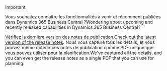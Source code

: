 > [!IMPORTANT]
>
> <span data-ttu-id="3f29f-101">Vous souhaitez connaître les fonctionnalités à venir et récemment publiées dans Dynamics 365 Business Central ?</span><span class="sxs-lookup"><span data-stu-id="3f29f-101">Wondering about upcoming and recently released capabilities in Dynamics 365 Business Central?</span></span>
>
> <span data-ttu-id="3f29f-102">[Vérifiez la dernière version des notes de publication](/business-applications-release-notes/April19/dynamics365-business-central/).</span><span class="sxs-lookup"><span data-stu-id="3f29f-102">[Check out the latest version of the release notes](/business-applications-release-notes/April19/dynamics365-business-central/).</span></span> <span data-ttu-id="3f29f-103">Nous vous capturé tous les détails, et vous pouvez même obtenir ces notes de publication comme PDF unique que vous pouvez utiliser pour la planification.</span><span class="sxs-lookup"><span data-stu-id="3f29f-103">We've captured all the details, and you can even get the release notes as a single PDF that you can use for planning.</span></span>  
